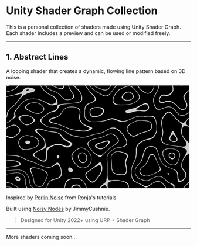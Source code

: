# Unity Shader Graph Collection

This is a personal collection of shaders made using Unity Shader Graph. Each shader includes a preview and can be used or modified freely.

---

## 1. Abstract Lines

A looping shader that creates a dynamic, flowing line pattern based on 3D noise.

![Abstract Lines Preview](gifs/abstract-lines.gif)

Inspired by [Perlin Noise](https://www.ronja-tutorials.com/post/026-perlin-noise/) from Ronja's tutorials

Built using [Noisy Nodes](https://github.com/JimmyCushnie/Noisy-Nodes) by JimmyCushnie.


> Designed for Unity 2022+ using URP + Shader Graph

---

More shaders coming soon...
